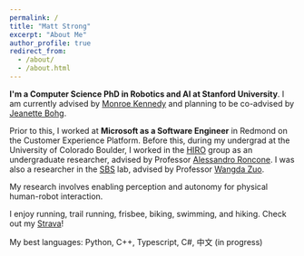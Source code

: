 ```yaml
---
permalink: /
title: "Matt Strong"
excerpt: "About Me"
author_profile: true
redirect_from: 
  - /about/
  - /about.html
---
```


**I'm a Computer Science PhD in Robotics and AI at Stanford University**. I am currently advised by [Monroe Kennedy](https://profiles.stanford.edu/monroe-kennedy) and planning to be co-advised by [Jeanette Bohg](https://web.stanford.edu/~bohg/).

Prior to this, I worked at **Microsoft as a Software Engineer** in Redmond on the Customer Experience Platform. Before this, during my undergrad at the University of Colorado Boulder, I worked in the [HIRO](https://hiro-group.ronc.one) group as an undergraduate researcher, advised by Professor [Alessandro Roncone](https://alessandro.ronc.one/). I was also a researcher in the [SBS](https://www.colorado.edu/lab/sbs) lab, advised by Professor [Wangda Zuo](https://www.colorado.edu/ceae/wangda-zuo).

My research involves enabling perception and autonomy for physical human-robot interaction.

I enjoy running, trail running, frisbee, biking, swimming, and hiking. Check out my [Strava](https://www.strava.com/athletes/26495451)!

My best languages: Python, C++, Typescript, C#, 中文 (in progress)
